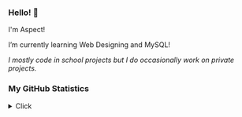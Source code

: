 ### Hello! 👋

I'm Aspect!

I’m currently learning Web Designing and MySQL!

*I mostly code in school projects but I do occasionally work on private projects.*

### My GitHub Statistics
<details>
   <summary>Click</summary>
   <img align="Left" alt="AspectCodes's Github Stats" src="https://github-readme-stats.vercel.app/api?username=AspectCodes&include_all_commits=true&count_private=true&show_icons=true&hide_border=true&theme=dark" />
   <img style="float: right;" alt="Most Used Languages" src="https://github-readme-stats.vercel.app/api/top-langs/?username=AspectCodes&langs_count=10&layout=compact&hide_border=true&theme=dark"/>
</details>
